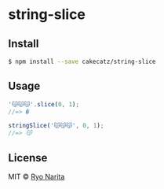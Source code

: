 # string-slice

## Install

```bash
$ npm install --save cakecatz/string-slice
```

## Usage

```js
'😽😽😽'.slice(0, 1);
//=> �

stringSlice('😽😽😽', 0, 1);
//=> 😽
```

## License
MIT © [Ryo Narita](https://github.com/cakecatz)